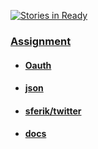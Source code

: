 [<img alt='Stories in Ready' src='https://badge.waffle.io/HoffsMH/api_curious.png?label=ready&title=Ready' />](https://waffle.io/HoffsMH/api_curious)


### [Assignment](https://github.com/turingschool/lesson_plans/blob/master/ruby_03-professional_rails_applications/apicurious.md)

* #### [Oauth](https://github.com/turingschool/lesson_plans/blob/master/ruby_03-professional_rails_applications/getting_started_with_oauth.md)

* #### [json](https://github.com/turingschool/lesson_plans/blob/master/ruby_03-professional_rails_applications/json_fundementals.md)

* #### [sferik/twitter](https://github.com/sferik/twitter)

* #### [docs](https://dev.twitter.com/overview/general)
